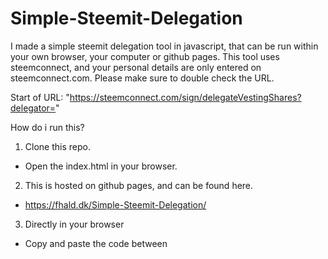 # Simple-Steemit-Delegation
I made a simple steemit delegation tool in javascript, that can be run within your own browser, your computer or github pages. This tool uses steemconnect, and your personal details are only entered on steemconnect.com. Please make sure to double check the URL. 


Start of URL: "https://steemconnect.com/sign/delegateVestingShares?delegator="



How do i run this?

1. Clone this repo.
* Open the index.html in your browser.

2. This is hosted on github pages, and can be found here.
* https://fhald.dk/Simple-Steemit-Delegation/

3. Directly in your browser
* Copy and paste the code between <script> and </script>
